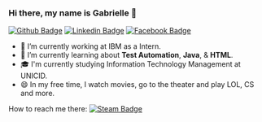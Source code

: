 ### Hi there, my name is Gabrielle 👋
[![Github Badge](https://img.shields.io/badge/-Github-000?style=flat-square&logo=Github&logoColor=white&link=https://github.com/GabiMarximo)](https://github.com/GabiMarximo)
[![Linkedin Badge](https://img.shields.io/badge/-LinkedIn-blue?style=flat-square&logo=Linkedin&logoColor=white&link=https://www.linkedin.com/in/gabrielle-caldato-marximo/)](https://www.linkedin.com/in/gabrielle-caldato-marximo/)
[![Facebook Badge](https://img.shields.io/badge/-Facebook-0e76a8?style=flat-square&logo=Facebook&logoColor=white&link=https://www.facebook.com/gabrielle.caldato)](https://www.facebook.com/gabrielle.caldato)

- 🔭 I’m currently working at IBM as a Intern.
- 🌱 I’m currently learning about __Test Automation__, __Java__, & __HTML__.
- 🎓 I'm currently studying Information Technology Management at UNICID.
- 😄 In my free time, I watch movies, go to the theater and play LOL, CS and more.
 
 How to reach me there: [![Steam Badge](https://img.shields.io/badge/-Steam-0e76a8?style=flat-square&logo=Steam&logoColor=white&link=https://steamcommunity.com/profiles/76561198244690554)](https://steamcommunity.com/profiles/76561198244690554)
